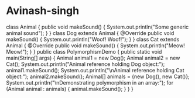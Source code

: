 # Avinash-singh
class Animal {
    public void makeSound() {
         System.out.println("Some generic animal sound");
    }
}
class Dog extends Animal {
    @Override
    public void makeSound() {
        System.out.println("Woof! Woof!");
    }
}
class Cat extends Animal {
    @Override
    public void makeSound() {
        System.out.println("Meow! Meow!");
    }
}
public class PolymorphismDemo {
    public static void main(String[] args) {
        Animal animal1 = new Dog();
        Animal animal2 = new Cat();
        System.out.println("Animal reference holding Dog object:");
        animal1.makeSound();
        System.out.println("\nAnimal reference holding Cat object:");
        animal2.makeSound(); 
        Animal[] animals = {new Dog(), new Cat()};
        System.out.println("\nDemonstrating polymorphism in an array:");
        for (Animal animal : animals) {
            animal.makeSound();
        }
    }
}

 
